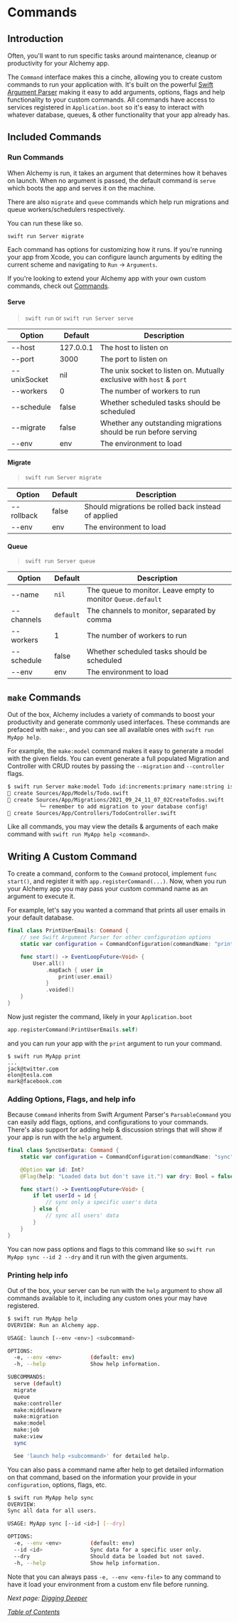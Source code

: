 # Commands

## Introduction

Often, you'll want to run specific tasks around maintenance, cleanup or productivity for your Alchemy app.

The `Command` interface makes this a cinche, allowing you to create custom commands to run your application with. It's built on the powerful [Swift Argument Parser](https://github.com/apple/swift-argument-parser) making it easy to add arguments, options, flags and help functionality to your custom commands. All commands have access to services registered in `Application.boot` so it's easy to interact with whatever database, queues, & other functionality that your app already has.

## Included Commands

### Run Commands

When Alchemy is run, it takes an argument that determines how it behaves on launch. When no argument is passed, the default command is `serve` which boots the app and serves it on the machine.

There are also `migrate` and `queue` commands which help run migrations and queue workers/schedulers respectively.

You can run these like so.

```shell
swift run Server migrate
```

Each command has options for customizing how it runs. If you're running your app from Xcode, you can configure launch arguments by editing the current scheme and navigating to `Run` -> `Arguments`.

If you're looking to extend your Alchemy app with your own custom commands, check out [Commands](../digging-deeper/13\_commands.md).

#### Serve

> `swift run` or `swift run Server serve`

| Option       | Default   | Description                                                           |
| ------------ | --------- | --------------------------------------------------------------------- |
| --host       | 127.0.0.1 | The host to listen on                                                 |
| --port       | 3000      | The port to listen on                                                 |
| --unixSocket | nil       | The unix socket to listen on. Mutually exclusive with `host` & `port` |
| --workers    | 0         | The number of workers to run                                          |
| --schedule   | false     | Whether scheduled tasks should be scheduled                           |
| --migrate    | false     | Whether any outstanding migrations should be run before serving       |
| --env        | env       | The environment to load                                               |

#### Migrate

> `swift run Server migrate`

| Option     | Default | Description                                         |
| ---------- | ------- | --------------------------------------------------- |
| --rollback | false   | Should migrations be rolled back instead of applied |
| --env      | env     | The environment to load                             |

#### Queue

> `swift run Server queue`

| Option     | Default   | Description                                                  |
| ---------- | --------- | ------------------------------------------------------------ |
| --name     | `nil`     | The queue to monitor. Leave empty to monitor `Queue.default` |
| --channels | `default` | The channels to monitor, separated by comma                  |
| --workers  | 1         | The number of workers to run                                 |
| --schedule | false     | Whether scheduled tasks should be scheduled                  |
| --env      | env       | The environment to load                                      |

## `make` Commands

Out of the box, Alchemy includes a variety of commands to boost your productivity and generate commonly used interfaces. These commands are prefaced with `make:`, and you can see all available ones with `swift run MyApp help`.

For example, the `make:model` command makes it easy to generate a model with the given fields. You can event generate a full populated Migration and Controller with CRUD routes by passing the `--migration` and `--controller` flags.

```bash
$ swift run Server make:model Todo id:increments:primary name:string is_done:bool user_id:bigint:references.users.id --migration --controller
🧪 create Sources/App/Models/Todo.swift
🧪 create Sources/App/Migrations/2021_09_24_11_07_02CreateTodos.swift
          └─ remember to add migration to your database config!
🧪 create Sources/App/Controllers/TodoController.swift
```

Like all commands, you may view the details & arguments of each make command with `swift run MyApp help <command>`.

## Writing A Custom Command

To create a command, conform to the `Command` protocol, implement `func start()`, and register it with `app.registerCommand(...)`. Now, when you run your Alchemy app you may pass your custom command name as an argument to execute it.

For example, let's say you wanted a command that prints all user emails in your default database.

```swift
final class PrintUserEmails: Command {
    // see Swift Argument Parser for other configuration options
    static var configuration = CommandConfiguration(commandName: "print")

    func start() -> EventLoopFuture<Void> {
        User.all()
            .mapEach { user in
                print(user.email)
            }
            .voided()
    }
}
```

Now just register the command, likely in your `Application.boot`

```swift
app.registerCommand(PrintUserEmails.self)
```

and you can run your app with the `print` argument to run your command.

```
$ swift run MyApp print
...
jack@twitter.com
elon@tesla.com
mark@facebook.com
```

### Adding Options, Flags, and help info

Because `Command` inherits from Swift Argument Parser's `ParsableCommand` you can easily add flags, options, and configurations to your commands. There's also support for adding help & discussion strings that will show if your app is run with the `help` argument.

```swift
final class SyncUserData: Command {
    static var configuration = CommandConfiguration(commandName: "sync", discussion: "Sync all data for all users.")

    @Option var id: Int?
    @Flag(help: "Loaded data but don't save it.") var dry: Bool = false

    func start() -> EventLoopFuture<Void> {
        if let userId = id {
            // sync only a specific user's data
        } else {
            // sync all users' data
        }
    }
}
```

You can now pass options and flags to this command like so `swift run MyApp sync --id 2 --dry` and it run with the given arguments.

### Printing help info

Out of the box, your server can be run with the `help` argument to show all commands available to it, including any custom ones your may have registered.

```bash
$ swift run MyApp help
OVERVIEW: Run an Alchemy app.

USAGE: launch [--env <env>] <subcommand>

OPTIONS:
  -e, --env <env>         (default: env)
  -h, --help              Show help information.

SUBCOMMANDS:
  serve (default)
  migrate
  queue
  make:controller
  make:middleware
  make:migration
  make:model
  make:job
  make:view
  sync

  See 'launch help <subcommand>' for detailed help.
```

You can also pass a command name after help to get detailed information on that command, based on the information your provide in your `configuration`, options, flags, etc.

```bash
$ swift run MyApp help sync
OVERVIEW:
Sync all data for all users.

USAGE: MyApp sync [--id <id>] [--dry]

OPTIONS:
  -e, --env <env>         (default: env)
  --id <id>               Sync data for a specific user only.
  --dry                   Should data be loaded but not saved.
  -h, --help              Show help information.
```

Note that you can always pass `-e, --env <env-file>` to any command to have it load your environment from a custom env file before running.

_Next page:_ [_Digging Deeper_](10\_diggingdeeper.md)

[_Table of Contents_](../Docs/#docs)
